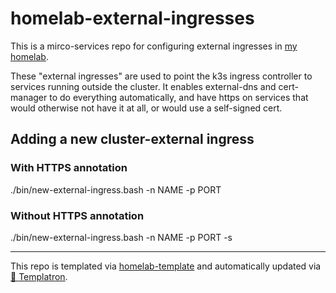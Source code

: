 # homelab-external-ingresses

This is a mirco-services repo for configuring
external ingresses
in [my homelab](https://github.com/charlesthomas/homelab).

These "external ingresses" are used to point the k3s ingress controller to services running outside the cluster. It enables external-dns and cert-manager to do everything automatically, and have https on services that would otherwise not have it at all, or would use a self-signed cert.

## Adding a new cluster-external ingress

### With HTTPS annotation
./bin/new-external-ingress.bash -n NAME -p PORT

### Without HTTPS annotation
./bin/new-external-ingress.bash -n NAME -p PORT -s

---
This repo is templated via
[homelab-template](https://github.com/charlesthomas/homelab-template)
and automatically updated via
[🤖 Templatron](https://github.com/charlesthomas/templatron).
